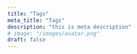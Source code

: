 ```yaml
---
title: "Tags"
meta_title: "Tags"
description: "this is meta description"
# image: "/images/avatar.png"
draft: false
---
```

